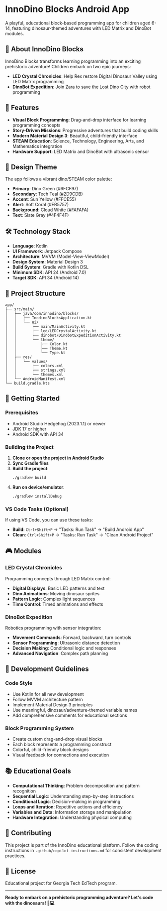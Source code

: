 # InnoDino Blocks Android App

A playful, educational block-based programming app for children aged 6-14, featuring dinosaur-themed adventures with LED Matrix and DinoBot modules.

## 🦕 About InnoDino Blocks

InnoDino Blocks transforms learning programming into an exciting prehistoric adventure! Children embark on two epic journeys:

- **LED Crystal Chronicles**: Help Rex restore Digital Dinosaur Valley using LED Matrix programming
- **DinoBot Expedition**: Join Zara to save the Lost Dino City with robot programming

## 🚀 Features

- **Visual Block Programming**: Drag-and-drop interface for learning programming concepts
- **Story-Driven Missions**: Progressive adventures that build coding skills
- **Modern Material Design 3**: Beautiful, child-friendly interface
- **STEAM Education**: Science, Technology, Engineering, Arts, and Mathematics integration
- **Hardware Support**: LED Matrix and DinoBot with ultrasonic sensor

## 🎨 Design Theme

The app follows a vibrant dino/STEAM color palette:
- **Primary**: Dino Green (#6FCF97)
- **Secondary**: Tech Teal (#2D9CDB)
- **Accent**: Sun Yellow (#FFCE55)
- **Alert**: Soft Coral (#EB5757)
- **Background**: Cloud White (#FAFAFA)
- **Text**: Slate Gray (#4F4F4F)

## 🛠️ Technology Stack

- **Language**: Kotlin
- **UI Framework**: Jetpack Compose
- **Architecture**: MVVM (Model-View-ViewModel)
- **Design System**: Material Design 3
- **Build System**: Gradle with Kotlin DSL
- **Minimum SDK**: API 24 (Android 7.0)
- **Target SDK**: API 34 (Android 14)

## 📱 Project Structure

```
app/
├── src/main/
│   ├── java/com/innodino/blocks/
│   │   ├── InodinoBlocksApplication.kt
│   │   └── ui/
│   │       ├── main/MainActivity.kt
│   │       ├── led/LEDCrystalActivity.kt
│   │       ├── dinobot/DinobotExpeditionActivity.kt
│   │       └── theme/
│   │           ├── Color.kt
│   │           ├── Theme.kt
│   │           └── Type.kt
│   ├── res/
│   │   └── values/
│   │       ├── colors.xml
│   │       ├── strings.xml
│   │       └── themes.xml
│   └── AndroidManifest.xml
└── build.gradle.kts
```

## 🚀 Getting Started

### Prerequisites
- Android Studio Hedgehog (2023.1.1) or newer
- JDK 17 or higher
- Android SDK with API 34

### Building the Project

1. **Clone or open the project in Android Studio**
2. **Sync Gradle files**
3. **Build the project**:
   ```bash
   ./gradlew build
   ```
4. **Run on device/emulator**:
   ```bash
   ./gradlew installDebug
   ```

### VS Code Tasks (Optional)

If using VS Code, you can use these tasks:
- **Build**: `Ctrl+Shift+P` → "Tasks: Run Task" → "Build Android App"
- **Clean**: `Ctrl+Shift+P` → "Tasks: Run Task" → "Clean Android Project"

## 🎮 Modules

### LED Crystal Chronicles
Programming concepts through LED Matrix control:
- **Digital Displays**: Basic LED patterns and text
- **Dino Animations**: Moving dinosaur sprites
- **Pattern Logic**: Complex light sequences
- **Time Control**: Timed animations and effects

### DinoBot Expedition
Robotics programming with sensor integration:
- **Movement Commands**: Forward, backward, turn controls
- **Sensor Programming**: Ultrasonic distance detection
- **Decision Making**: Conditional logic and responses
- **Advanced Navigation**: Complex path planning

## 🔧 Development Guidelines

### Code Style
- Use Kotlin for all new development
- Follow MVVM architecture pattern
- Implement Material Design 3 principles
- Use meaningful, dinosaur/adventure-themed variable names
- Add comprehensive comments for educational sections

### Block Programming System
- Create custom drag-and-drop visual blocks
- Each block represents a programming construct
- Colorful, child-friendly block designs
- Visual feedback for connections and execution

## 📚 Educational Goals

- **Computational Thinking**: Problem decomposition and pattern recognition
- **Sequential Logic**: Understanding step-by-step instructions
- **Conditional Logic**: Decision-making in programming
- **Loops and Iteration**: Repetitive actions and efficiency
- **Variables and Data**: Information storage and manipulation
- **Hardware Integration**: Understanding physical computing

## 🤝 Contributing

This project is part of the InnoDino educational platform. Follow the coding instructions in `.github/copilot-instructions.md` for consistent development practices.

## 📄 License

Educational project for Georgia Tech EdTech program.

---

**Ready to embark on a prehistoric programming adventure? Let's code with the dinosaurs! 🦕💻**
